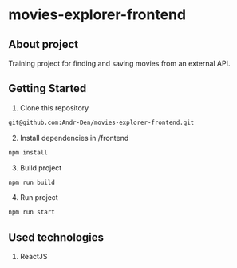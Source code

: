# movies-explorer-frontend

## About project

Training project for finding and saving movies from an external API.

## Getting Started

1. Clone this repository

```bash
git@github.com:Andr-Den/movies-explorer-frontend.git
```

2. Install dependencies in /frontend

```bash
npm install
```

3. Build project

```bash
npm run build
```

4. Run project

```bash
npm run start
```

## Used technologies

1. ReactJS
